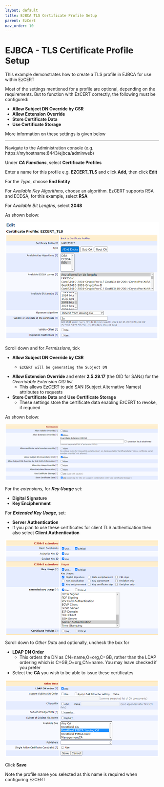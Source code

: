 ```yaml
---
layout: default
title: EJBCA TLS Certificate Profile Setup
parent: EzCert
nav_order: 10
---
```


# EJBCA - TLS Certificate Profile Setup  



This example demonstrates how to create a TLS profile in EJBCA for use within EzCERT

Most of the settings mentioned for a profile are optional, depending on the requirements. But to function with EzCERT correctly, the following must be configured:

* **Allow Subject DN Override by CSR**  
* **Allow Extension Override**
* **Store Certificate Data** 
* **Use Certificate Storage**  

More information on these settings is given below



---



Navigate to the Administration console (e.g. https://myhostname:8443/ejbca/adminweb)  

Under ***CA Functions***, select **Certificate Profiles**  

Enter a name for this profile e.g. **EZCERT_TLS** and click **Add**, then click **Edit**  



For the *Type*, choose **End Entity**  

For *Available Key Algorithms*, choose an algorithm. EzCERT supports RSA and ECDSA, for this example, select **RSA** 

For *Available Bit Lengths*, select **2048** 

As shown below:

<img src=".\images\ejbca_cert_profile1.png" alt="image-20210205095237155" style="zoom:80%;" />

Scroll down and for *Permissions*, tick 

* **Allow Subject DN Override by CSR**  
  * 	EzCERT will be generating the Subject DN
* **Allow Extension Override** and enter **2.5.29.17** (the OID for SANs) for the *Overridable Extension OID list*
  * This allows EzCERT to add SAN (Subject Alternative Names) attributes to requests
* **Store Certificate Data** and **Use Certificate Storage**  
  * These settings store the certificate data enabling EzCERT to revoke, if required

As shown below:

<img src="./images/ejbca_cert_profile2.png" alt="image-20210219112015822" style="zoom:80%;" />

For the *extensions*, for ***Key Usage*** set:

* **Digital Signature** 
*  **Key Encipherment**  

For ***Extended Key Usage***, set:

* **Server Authentication** 
* If you plan to use these certificates for client TLS authentication then also select **Client Authentication**  

<img src=".\images\ejbca_cert_profile3.png" alt="image-20210205095745952" style="zoom:80%;" />



Scroll down to *Other Data* and optionally, uncheck the box for

* **LDAP DN Order**
  * This orders the DN as CN=name,O=org,C=GB, rather than the LDAP ordering which is C=GB,O=org,CN=name. You may leave checked if you prefer
* Select the **CA** you wish to be able to issue these certificates  

<img src=".\images\ejbca_cert_profile4.png" alt="image-20210205095912354" style="zoom:80%;" />



Click **Save**   

Note the profile name you selected as this name is required when configuring EzCERT  